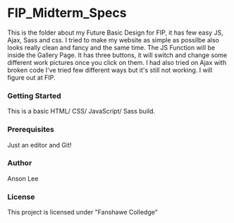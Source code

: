 # FIP_Midterm_Specs
This is the folder about my Future Basic Design for FIP, it has few easy JS, Ajax, Sass and css. I tried to make my website as simple as possilbe also looks really clean and fancy and the same time. The JS Function will be inside the Gallery Page. It has three buttons, it will switch and change some different work pictures once you click on them. I had also tried on Ajax with broken code I've tried few different ways but it's still not working. I will figure out at FIP.


### Getting Started
This is a basic HTML/ CSS/ JavaScript/ Sass build.

### Prerequisites
Just an editor and Git!

### Author

Anson Lee


### License
This project is licensed under "Fanshawe Colledge"